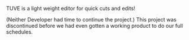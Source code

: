 TUVE is a light weight editor for quick cuts and edits!

(Neither Developer had time to continue the project.)
This project was discontinued before we had even gotten a working product to do our full schedules.
